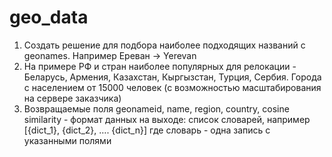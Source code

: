 # geo_data
1. Создать решение для подбора наиболее подходящих названий с geonames. Например Ереван -> Yerevan
2. На примере РФ и стран наиболее популярных для релокации - Беларусь, Армения, Казахстан, Кыргызстан, Турция, Сербия. Города с населением от 15000 человек (с возможностью масштабирования на сервере заказчика)
3. Возвращаемые поля geonameid, name, region, country, cosine similarity - формат данных на выходе: список словарей, например [{dict_1}, {dict_2}, …. {dict_n}] где словарь - одна запись с указанными полями
